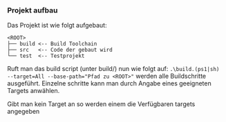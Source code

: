 ### Projekt aufbau

Das Projekt ist wie folgt aufgebaut:

```
<ROOT>
├── build <-- Build Toolchain
├── src   <-- Code der gebaut wird
└── test  <-- Testprojekt  
```

Ruft man das build script (unter build/) nun wie folgt auf: `.\build.(ps1|sh) --target=All --base-path="Pfad zu <ROOT>"` werden alle Buildschritte ausgeführt. Einzelne schritte kann man durch Angabe eines geeigneten Targets anwählen.

Gibt man kein Target an so werden einem die Verfügbaren targets angegeben

